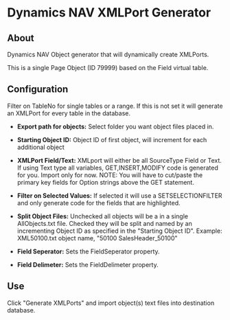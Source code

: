 # Dynamics NAV XMLPort Generator

## About 

Dynamics NAV Object generator that will dynamically create XMLPorts. 

This is a single Page Object (ID 79999) based on the Field virtual table.  

## Configuration

Filter on TableNo for single tables or a range.  If this is not set it will generate an XMLPort for every table in the database.

* __Export path for objects:__ Select folder you want object files placed in.
* __Starting Object ID:__ Object ID of first object, will increment for each additional object
* __XMLPort Field/Text:__ XMLport will either be all SourceType Field or Text. If using Text type all variables, GET,INSERT,MODIFY code is generated for you. Import only for now. NOTE: You will have to cut/paste the primary key fields for Option strings above the GET statement. 
* __Filter on Selected Values:__ If selected it will use a SETSELECTIONFILTER and only generate code for the fields that are highlighted. 

* __Split Object Files:__ Unchecked all objects will be a in a single AllObjects.txt file.  Checked they will be split and named by an incrementing Object ID as specified in the "Starting Object ID". Example: XML50100.txt object name, "50100 SalesHeader_50100"

* __Field Seperator:__  Sets the FieldSeperator property.

* __Field Delimeter:__  Sets the FieldDelimeter property.

## Use

Click "Generate XMLPorts" and import object(s) text files into destination database.

